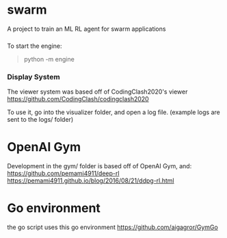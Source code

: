 # swarm
A project to train an ML RL agent for swarm applications

###
To start the engine:

>python -m engine

### Display System

The viewer system was based off of CodingClash2020's viewer
https://github.com/CodingClash/codingclash2020

To use it, go into the visualizer folder, and open a log file.
(example logs are sent to the logs/ folder)

# OpenAI Gym
Development in the gym/ folder is based off of OpenAI Gym, and:
https://github.com/pemami4911/deep-rl
https://pemami4911.github.io/blog/2016/08/21/ddpg-rl.html

# Go environment
the go script uses this go environment
https://github.com/aigagror/GymGo